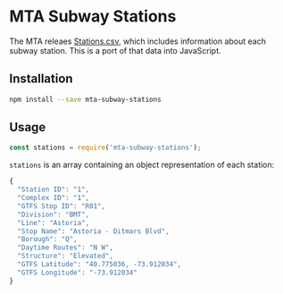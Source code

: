 # MTA Subway Stations

The MTA releaes [Stations.csv](http://web.mta.info/developers/data/nyct/subway/Stations.csv), which includes information about each subway station. This is a port of that data into JavaScript.

## Installation

```bash
npm install --save mta-subway-stations
```

## Usage

```js
const stations = require('mta-subway-stations');
```

`stations` is an array containing an object representation of each station:

```js
{
  "Station ID": "1",
  "Complex ID": "1",
  "GTFS Stop ID": "R01",
  "Division": "BMT",
  "Line": "Astoria",
  "Stop Name": "Astoria - Ditmars Blvd",
  "Borough": "Q",
  "Daytime Routes": "N W",
  "Structure": "Elevated",
  "GTFS Latitude": "40.775036, -73.912034",
  "GTFS Longitude": "-73.912034"
}
```